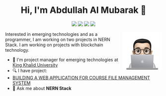 <h1 align="center">Hi, I'm Abdullah Al Mubarak 👋</h1>
<p align="center">
    <a href="https://twitter.com/abdullahaann71"><img src="https://img.shields.io/badge/twitter-%231FA1F1?style=flat&logo=twitter&logoColor=white"/></a>
    <a href="https://www.linkedin.com/in/abalmubarak"><img src="https://img.shields.io/badge/linkedin-%230177B5?style=flat&logo=linkedin&logoColor=white"/></a>
    <a href="https://www.youtube.com/channel/UCRycE7wdflBEQampK4hEFYA"><img src="https://img.shields.io/badge/youtube-%23FF0000?style=flat&logo=youtube&logoColor=white"/></a>
    <a href="https://www.instagram.com/abdullah_aann/?igshid=YmMyMTA2M2Y="><img src="https://img.shields.io/badge/instagram-%23E4415F?style=flat&logo=instagram&logoColor=white"/></a>
  </p>
  
  <img src="https://raw.githubusercontent.com/Abdullahaann7/Abdullahaann7/main/profile-img.png" align="right" width="25%"/>

Interested in emerging technologies and as a programmer, I am working on two projects in NERN Stack. I am working on projects with blockchain technology.

- 🔭 I'm project manager for emerging technologies at [King Khalid University](https://www.kku.edu.sa/)
- 🔍 I have project: 
- [BUILDING A WEB APPLICATION FOR COURSE FILE MANAGEMENT SYSTEM](https://github.com/King-Khalid-University-CFMS/CFMSProjact)
- 💬 Ask me about **NERN Stack**
